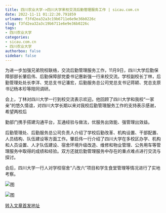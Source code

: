 ```yaml
---
title: 四川农业大学->四川大学来校交流后勤管理服务工作 | sicau.com.cn
date: 2022-11-11 01:22:20.791859
urlname: f3fd2ea32a3c19b6711e6e9e36b0226c
slug: f3fd2ea32a3c19b6711e6e9e36b0226c
tags: 
- 四川农业大学
categories:
- sicau.com.cn
- 四川农业大学
authorbox: false
sidebar: false
---
```

为进一步加强兄弟院校联络，交流后勤管理服务工作，11月9日，四川大学后勤保障部部长肇启伟、后勤保障部党委书记惠新强一行来校交流。学校副校长丁林，后勤管理处处长李洋、党总支书记潘宏，后勤服务总公司党总支书记蒋颖、党总支原书记杨本珍等陪同调研。  

会上，丁林对四川大学一行到校交流表示欢迎。他回顾了四川大学和我校“一家亲”的悠久情谊，对四川大学长期以来对我校后勤管理服务工作的支持表示感谢，希望两校后
<!--more-->
勤部门携手搭建沟通平台，互通经验与做法，优服务出效能、强管理出效益。

后勤管理处、后勤服务总公司负责人介绍了学校后勤改革、机构设置、干部配置、人员结构、队伍建设等方面工作。肇启伟一行介绍了四川大学在多校区办学、机构和人员设置、人才队伍建设、宿舍环境升级改造、维修和物业管理、公务用车等管理服务中取得的成绩和经验。双方还就后勤管理服务中存在的重点难点进行交流与探讨。

会后，四川大学一行人对学校宿舍“八改六”项目和学生食堂管理等情况进行了实地考察。

![图](https://news.sicau.edu.cn/__local/B/E1/FF/F1D7CAE253799D0B374CE2ABF5B_22008405_D4D0.jpg)

![图](https://news.sicau.edu.cn/__local/4/A5/A4/C1C76C158FD5EB3379AF87BE448_48B5101D_18381.jpg)

[转入文章首发地址](https://news.sicau.edu.cn/info/1078/70156.htm)
